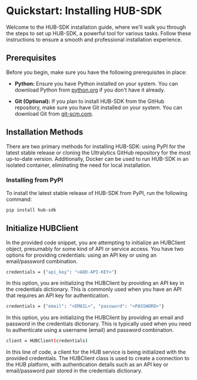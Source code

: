 # Quickstart: Installing HUB-SDK

Welcome to the HUB-SDK installation guide, where we'll walk you through the steps to set up HUB-SDK, a powerful tool for various tasks. Follow these instructions to ensure a smooth and professional installation experience.

## Prerequisites

Before you begin, make sure you have the following prerequisites in place:

- **Python:** Ensure you have Python installed on your system. You can download Python from [python.org](https://www.python.org/downloads/) if you don't have it already.

- **Git (Optional):** If you plan to install HUB-SDK from the GitHub repository, make sure you have Git installed on your system. You can download Git from [git-scm.com](https://git-scm.com/downloads).

## Installation Methods

There are two primary methods for installing HUB-SDK: using PyPI for the latest stable release or cloning the Ultralytics GitHub repository for the most up-to-date version. Additionally, Docker can be used to run HUB-SDK in an isolated container, eliminating the need for local installation.

### Installing from PyPI

To install the latest stable release of HUB-SDK from PyPI, run the following command:

```sh
pip install hub-sdk
```

## Initialize HUBClient

In the provided code snippet, you are attempting to initialize an HUBClient object, presumably for some kind of API or service access. You have two options for providing credentials: using an API key or using an email/password combination.

```sh
credentials = {"api_key": "<ADD-API-KEY>"}
```

In this option, you are initializing the HUBClient by providing an API key in the credentials dictionary. This is commonly used when you have an API that requires an API key for authentication.

```sh
credentials = {"email": "<EMAIL>", "password": "<PASSWORD>"}
```

In this option, you are initializing the HUBClient by providing an email and password in the credentials dictionary. This is typically used when you need to authenticate using a username (email) and password combination.

```sh
client = HUBClient(credentials)
```

In this line of code, a client for the HUB service is being initialized with the provided credentials. The HUBClient class is used to create a connection to the HUB platform, with authentication details such as an API key or email/password pair stored in the credentials dictionary.
